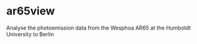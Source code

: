 # ar65view
Analyse the photoemission data from the Wesphoa AR65 at the Humboldt University to Berlin
